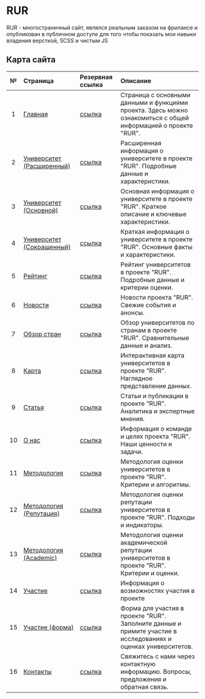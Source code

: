 # RUR
RUR - многостраничный сайт, являлся реальным заказом на фрилансе и опубликован в публичном доступе для того чтобы показать мои навыки владения версткой, SCSS и чистым JS

## Карта сайта
| № | Страница | Резервная ссылка | Описание |
|:-:|:---------|:-----------------|:---------|
| 1 | <a href="https://losenkov.dev/works/RUR/" target="_blank">Главная</a> | <a href="https://losenkov-9ev.github.io/RUR/dist/" target="_blank">ссылка</a> | Страница с основными данными и функциями проекта. Здесь можно ознакомиться с общей информацией о проекте "RUR". |
| 2 | <a href="https://losenkov.dev/works/RUR/university-extended.html" target="_blank">Университет (Расширенный)</a> | <a href="https://losenkov-9ev.github.io/RUR/dist/university-extended.html" target="_blank">ссылка</a> | Расширенная информация о университете в проекте "RUR". Подробные данные и характеристики. |
| 3 | <a href="https://losenkov.dev/works/RUR/university-main.html" target="_blank">Университет (Основной)</a> | <a href="https://losenkov-9ev.github.io/RUR/dist/university-main.html" target="_blank">ссылка</a> | Основная информация о университете в проекте "RUR". Краткое описание и ключевые характеристики. |
| 4 | <a href="https://losenkov.dev/works/RUR/university-abbreviated.html" target="_blank">Университет (Сокращенный)</a> | <a href="https://losenkov-9ev.github.io/RUR/dist/university-abbreviated.html" target="_blank">ссылка</a> | Краткая информация о университете в проекте "RUR". Основные факты и характеристики. |
| 5 | <a href="https://losenkov.dev/works/RUR/ranking.html" target="_blank">Рейтинг</a> | <a href="https://losenkov-9ev.github.io/RUR/dist/ranking.html" target="_blank">ссылка</a> | Рейтинг университетов в проекте "RUR". Подробные данные и критерии оценки. |
| 6 | <a href="https://losenkov.dev/works/RUR/news.html" target="_blank">Новости</a> | <a href="https://losenkov-9ev.github.io/RUR/dist/news.html" target="_blank">ссылка</a> | Новости проекта "RUR". Свежие события и анонсы. |
| 7 | <a href="https://losenkov.dev/works/RUR/country-overview.html" target="_blank">Обзор стран</a> | <a href="https://losenkov-9ev.github.io/RUR/dist/country-overview.html" target="_blank">ссылка</a> | Обзор университетов по странам в проекте "RUR". Сравнительные данные и анализ. |
| 8 | <a href="https://losenkov.dev/works/RUR/map.html" target="_blank">Карта</a> | <a href="https://losenkov-9ev.github.io/RUR/dist/map.html" target="_blank">ссылка</a> | Интерактивная карта университетов в проекте "RUR". Наглядное представление данных. |
| 9 | <a href="https://losenkov.dev/works/RUR/article.html" target="_blank">Статья</a> | <a href="https://losenkov-9ev.github.io/RUR/dist/article.html" target="_blank">ссылка</a> | Статьи и публикации в проекте "RUR". Аналитика и экспертные мнения. |
| 10 | <a href="https://losenkov.dev/works/RUR/about.html" target="_blank">О нас</a> | <a href="https://losenkov-9ev.github.io/RUR/dist/about.html" target="_blank">ссылка</a> | Информация о команде и целях проекта "RUR". Наши ценности и задачи. |
| 11 | <a href="https://losenkov.dev/works/RUR/methodology.html" target="_blank">Методология</a> | <a href="https://losenkov-9ev.github.io/RUR/dist/methodology.html" target="_blank">ссылка</a> | Методология оценки университетов в проекте "RUR". Критерии и алгоритмы. |
| 12 | <a href="https://losenkov.dev/works/RUR/methodology-reputation.html" target="_blank">Методология (Репутация)</a> | <a href="https://losenkov-9ev.github.io/RUR/dist/methodology-reputation.html" target="_blank">ссылка</a> | Методология оценки репутации университетов в проекте "RUR". Подходы и индикаторы. |
| 13 | <a href="https://losenkov.dev/works/RUR/methodology-academic.html" target="_blank">Методология (Academic)</a> | <a href="https://losenkov-9ev.github.io/RUR/dist/methodology-academic.html" target="_blank">ссылка</a> | Методология оценки академической репутации университетов в проекте "RUR". Критерии и оценки. |
| 14 | <a href="https://losenkov.dev/works/RUR/_participation.html" target="_blank">Участие</a> | <a href="https://losenkov-9ev.github.io/RUR/dist/_participation.html" target="_blank">ссылка</a> | Информация о возможностях участия в проекте |
| 15 | <a href="https://losenkov.dev/works/RUR/participation-form.html" target="_blank">Участие (форма)</a> | <a href="https://losenkov-9ev.github.io/RUR/dist/participation-form.html" target="_blank">ссылка</a> | Форма для участия в проекте "RUR". Заполните данные и примите участие в исследованиях и оценках университетов. |
| 16 | <a href="https://losenkov.dev/works/RUR/contacts.html" target="_blank">Контакты</a> | <a href="https://losenkov-9ev.github.io/RUR/dist/contacts.html" target="_blank">ссылка</a> | Свяжитесь с нами через контактную информацию. Вопросы, предложения и обратная связь. |
